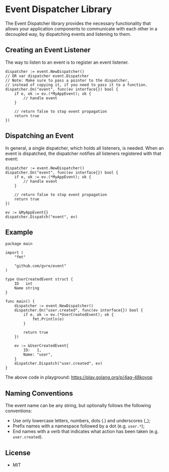 # Event Dispatcher Library
The Event Dispatcher library provides the necessary functionality that allows 
your application components to communicate with each other in a decoupled way,
by dispatching events and listening to them.

## Creating an Event Listener
The way to listen to an event is to register an event listener.

```
dispatcher := event.NewDispatcher()
// OR var dispatcher event.Dispatcher
// Note: Make sure to pass a pointer to the dispatcher,
// instead of copying it, if you need to pass it to a function.
dispatcher.On("event", func(ev interface{}) bool {
    if e, ok := ev.(*MyAppEvent); ok {
        // handle event
    }

    // return false to stop event propagation
    return true
})
```

## Dispatching an Event
In general, a single dispatcher, which holds all listeners, is needed.
When an event is dispatched, the dispatcher notifies all listeners registered with that event:

```
dispatcher := event.NewDispatcher()
dispatcher.On("event", func(ev interface{}) bool {
    if e, ok := ev.(*MyAppEvent); ok {
        // handle event
    }

    // return false to stop event propagation
    return true
})

ev := &MyAppEvent{}
dispatcher.Dispatch("event", ev)
```

## Example

```
package main

import (
	"fmt"

	"github.com/gvre/event"
)

type UserCreatedEvent struct {
	ID   int
	Name string
}

func main() {
	dispatcher := event.NewDispatcher()
	dispatcher.On("user.created", func(ev interface{}) bool {
		if e, ok := ev.(*UserCreatedEvent); ok {
			fmt.Println(e)
		}

		return true
	})

	ev := &UserCreatedEvent{
		ID:   1,
		Name: "user",
	}
	dispatcher.Dispatch("user.created", ev)
}
```

The above code in playground: https://play.golang.org/p/4ag-48koyop

## Naming Conventions
The event name can be any string, but optionally follows the following conventions:

- Use only lowercase letters, numbers, dots (.) and underscores (_);
- Prefix names with a namespace followed by a dot (e.g. `user.*`);
- End names with a verb that indicates what action has been taken (e.g. `user.created`).

## License
- MIT
